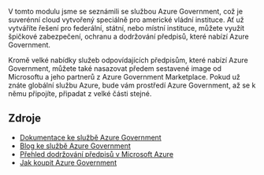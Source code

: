 V tomto modulu jsme se seznámili se službou Azure Government, což je suverénní cloud vytvořený speciálně pro americké vládní instituce. Ať už vytváříte řešení pro federální, státní, nebo místní instituce, můžete využít špičkové zabezpečení, ochranu a dodržování předpisů, které nabízí Azure Government. 

Kromě velké nabídky služeb odpovídajících předpisům, které nabízí Azure Government, můžete také nasazovat předem sestavené image od Microsoftu a jeho partnerů z Azure Government Marketplace. Pokud už znáte globální službu Azure, bude vám prostředí Azure Government, až se k němu připojíte, připadat z velké části stejné. 

## <a name="resources"></a>Zdroje

- [Dokumentace ke službě Azure Government](https://docs.microsoft.com/azure/azure-government/)
- [Blog ke službě Azure Government](https://blogs.msdn.microsoft.com/azuregov)
- [Přehled dodržování předpisů v Microsoft Azure](https://aka.ms/AzureCompliance)
- [Jak koupit Azure Government](https://azure.microsoft.com/offers/azure-government/)